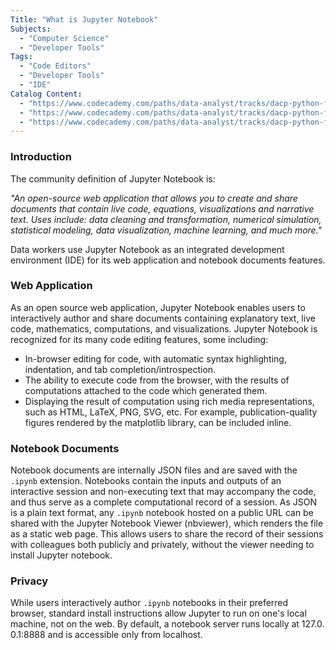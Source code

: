 ```yaml
---
Title: "What is Jupyter Notebook"
Subjects:
  - "Computer Science"
  - "Developer Tools"
Tags:
  - "Code Editors"
  - "Developer Tools"
  - "IDE"
Catalog Content:
  - "https://www.codecademy.com/paths/data-analyst/tracks/dacp-python-fundamentals/modules/dscp-getting-started-off-platform/articles/introducing-jupyter-notebook"
  - "https://www.codecademy.com/paths/data-analyst/tracks/dacp-python-fundamentals/modules/dscp-getting-started-off-platform/articles/setting-up-jupyter-notebook"
  - "https://www.codecademy.com/paths/data-analyst/tracks/dacp-python-fundamentals/modules/dscp-getting-started-off-platform/articles/getting-more-out-of-jupyter-notebook"
---
```


### Introduction
The community definition of Jupyter Notebook is:

*"An open-source web application that allows you to create and share documents that contain live code, equations, visualizations and narrative text. Uses include: data cleaning and transformation, numerical simulation, statistical modeling, data visualization, machine learning, and much more."*

Data workers use Jupyter Notebook as an integrated development environment (IDE) for its web application and notebook documents features.

### Web Application
As an open source web application, Jupyter Notebook enables users to interactively author and share documents containing explanatory text, live code, mathematics, computations, and visualizations. Jupyter Notebook is recognized for its many code editing features, some including:

 - In-browser editing for code, with automatic syntax highlighting, indentation, and tab completion/introspection.
 - The ability to execute code from the browser, with the results of computations attached to the code which generated them.
 - Displaying the result of computation using rich media representations, such as HTML, LaTeX, PNG, SVG, etc. For example, publication-quality figures rendered by the matplotlib library, can be included inline.

### Notebook Documents
Notebook documents are internally JSON files and are saved with the `.ipynb` extension. Notebooks contain the inputs and outputs of an interactive session and non-executing text that may accompany the code, and thus serve as a complete computational record of a session. As JSON is a plain text format, any `.ipynb` notebook hosted on a public URL can be shared with the Jupyter Notebook Viewer (nbviewer), which renders the file as a static web page. This allows users to share the record of their sessions with colleagues both publicly and privately, without the viewer needing to install Jupyter notebook.

### Privacy
While users interactively author `.ipynb` notebooks in their preferred browser, standard install instructions allow Jupyter to run on one's local machine, not on the web. By default, a notebook server runs locally at 127.0. 0.1:8888 and is accessible only from localhost.
